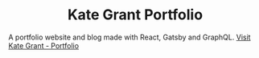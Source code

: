 <h1 align="center">
  Kate Grant Portfolio
</h1>

A portfolio website and blog made with React, Gatsby and GraphQL.
[Visit Kate Grant - Portfolio](https://kate-grant.github.io)

